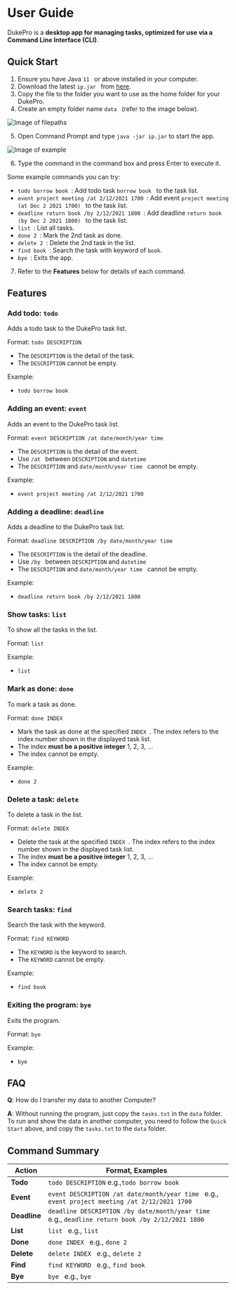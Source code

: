 # User Guide

DukePro is a **desktop app for managing tasks, optimized for use via a Command Line Interface (CLI)**.

## Quick Start
1. Ensure you have Java ```11 ``` or above installed in your computer.
2. Download the latest ```ip.jar ``` from [here](https://github.com/e0373972/ip/releases).
3. Copy the file to the folder you want to use as the home folder for your DukePro. 
4. Create an empty folder name  ```data ``` (refer to the image below).

![Image of  filepaths](filepaths.png)

5. Open Command Prompt and type ```java -jar ip.jar``` to start the app. 

![Image of example](example.png)

6. Type the command in the command box and press Enter to execute it.

Some example commands you can try:
* ```todo borrow book ```: Add todo task ```borrow book ``` to the task list.
* ```event project meeting /at 2/12/2021 1700 ```: Add event  ```project meeting (at Dec 2 2021 1700) ``` to the task list.
* ```deadline return book /by 2/12/2021 1800 ```: Add deadline ```return book (by Dec 2 2021 1800) ``` to the task list.
* ```list ```: List all tasks.
* ```done 2 ```: Mark the 2nd task as done.
* ```delete 2 ```: Delete the 2nd task in the list.
* ```find book ```: Search the task with keyword of ```book```.
* ```bye ```: Exits the app.

7. Refer to the **Features** below for details of each command.

## Features 

### Add todo: ```todo ```

Adds a todo task to the DukePro task list.

Format: ```todo DESCRIPTION```
* The ```DESCRIPTION``` is the detail of the task.
* The ```DESCRIPTION``` cannot be empty.

Example: 
* ```todo borrow book ```

### Adding an event: ```event ```

Adds an event to the DukePro task list.

Format: ```event DESCRIPTION /at date/month/year time ```
* The ```DESCRIPTION``` is the detail of the event.
* Use ```/at ``` between ```DESCRIPTION``` and ```datetime ```
* The ```DESCRIPTION``` and ```date/month/year time ``` cannot be empty.

Example: 
* ```event project meeting /at 2/12/2021 1700 ```

### Adding a deadline: ```deadline ```

Adds a deadline to the DukePro task list.

Format: ```deadline DESCRIPTION /by date/month/year time ```
* The ```DESCRIPTION``` is the detail of the deadline.
* Use ```/by ``` between ```DESCRIPTION``` and ```datetime ```
* The ```DESCRIPTION``` and ```date/month/year time ``` cannot be empty.

Example: 
* ```deadline return book /by 2/12/2021 1800 ```

### Show tasks: ```list ```

To show all the tasks in the list.

Format: ```list ```

Example: 
* ```list ```

### Mark as done: ```done ```

To mark a task as done.

Format: ```done INDEX ```
* Mark the task as done at the specified ```INDEX ```. The index refers to the index number shown in the displayed task list.
* The index **must be a positive integer** 1, 2, 3, ...
* The index cannot be empty.

Example: 
* ```done 2 ```

### Delete a task: ```delete ```

To delete a task in the list.

Format: ```delete INDEX ```
* Delete the task at the specified ```INDEX ```. The index refers to the index number shown in the displayed task list.
* The index **must be a positive integer** 1, 2, 3, ...
* The index cannot be empty.

Example: 
* ```delete 2 ```

### Search tasks: ```find ```

Search the task with the keyword.

Format: ```find KEYWORD ```
* The ```KEYWORD``` is the keyword to search.
* The ```KEYWORD``` cannot be empty.

Example: 
* ```find book ```

### Exiting the program: ```bye ```

Exits the program.

Format: ```bye ```

Example: 
* ```bye ```

## FAQ

**Q**: How do I transfer my data to another Computer?

**A**: Without running the program, just copy the ```tasks.txt``` in the ```data``` folder.
To run and show the data in another computer, you need to follow the ```Quick Start``` above, and copy the ```tasks.txt``` to the ```data``` folder. 

## Command Summary

**Action** | **Format, Examples**
------------ | -------------
**Todo** | ```todo DESCRIPTION``` e.g.,```todo borrow book ```
**Event** | ```event DESCRIPTION /at date/month/year time ``` e.g., ```event project meeting /at 2/12/2021 1700 ```
**Deadline** | ```deadline DESCRIPTION /by date/month/year time ``` e.g., ```deadline return book /by 2/12/2021 1800 ```
**List** | ```list ``` e.g., ```list ```
**Done** | ```done INDEX ``` e.g., ```done 2 ```
**Delete** | ```delete INDEX ``` e.g., ```delete 2 ```
**Find** | ```find KEYWORD ``` e.g., ```find book ```
**Bye** | ```bye ``` e.g., ```bye ```


